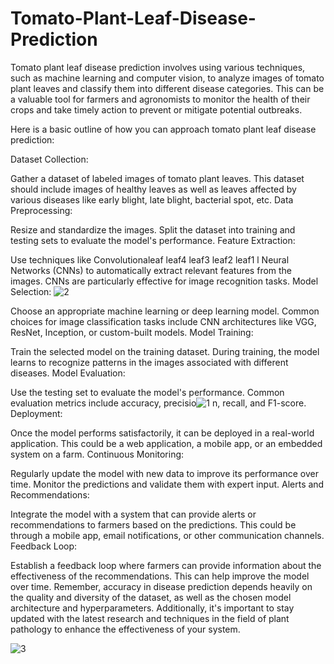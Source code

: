 # Tomato-Plant-Leaf-Disease-Prediction

Tomato plant leaf disease prediction involves using various techniques, such as machine learning and computer vision, to analyze images of tomato plant leaves and classify them into different disease categories. This can be a valuable tool for farmers and agronomists to monitor the health of their crops and take timely action to prevent or mitigate potential outbreaks.

Here is a basic outline of how you can approach tomato plant leaf disease prediction:

Dataset Collection:

Gather a dataset of labeled images of tomato plant leaves. This dataset should include images of healthy leaves as well as leaves affected by various diseases like early blight, late blight, bacterial spot, etc. Data Preprocessing:

Resize and standardize the images. Split the dataset into training and testing sets to evaluate the model's performance. Feature Extraction:

Use techniques like Convolutionaleaf leaf4 leaf3 leaf2 leaf1 l Neural Networks (CNNs) to automatically extract relevant features from the images. CNNs are particularly effective for image recognition tasks. Model Selection:
![2](https://github.com/user-attachments/assets/6e68bcea-c1c6-4daa-9ab8-56b6995c4797)

Choose an appropriate machine learning or deep learning model. Common choices for image classification tasks include CNN architectures like VGG, ResNet, Inception, or custom-built models. Model Training:

Train the selected model on the training dataset. During training, the model learns to recognize patterns in the images associated with different diseases. Model Evaluation:

Use the testing set to evaluate the model's performance. Common evaluation metrics include accuracy, precisio![1](https://github.com/user-attachments/assets/d3a91377-29d2-4e26-879d-02a62924f6c8)
n, recall, and F1-score. Deployment:

Once the model performs satisfactorily, it can be deployed in a real-world application. This could be a web application, a mobile app, or an embedded system on a farm. Continuous Monitoring:

Regularly update the model with new data to improve its performance over time. Monitor the predictions and validate them with expert input. Alerts and Recommendations:

Integrate the model with a system that can provide alerts or recommendations to farmers based on the predictions. This could be through a mobile app, email notifications, or other communication channels. Feedback Loop:

Establish a feedback loop where farmers can provide information about the effectiveness of the recommendations. This can help improve the model over time. Remember, accuracy in disease prediction depends heavily on the quality and diversity of the dataset, as well as the chosen model architecture and hyperparameters. Additionally, it's important to stay updated with the latest research and techniques in the field of plant pathology to enhance the effectiveness of your system.


![3](https://github.com/user-attachments/assets/f88ee317-25b6-4568-a5af-a66cfcbbdaae)
